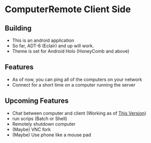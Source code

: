 ComputerRemote Client Side
=====================

## Building
 * This is an android application
 * So far, ADT-6 (Eclair) and up will work. 
 * Theme is set for Android Holo (HoneyComb and above)

## Features
 * As of now, you can ping all of the computers on your network
 * Connect for a short time on a computer running the server

## Upcoming Features
 * Chat between computer and client (Working as of [This Version](https://github.com/headdetect/ComputerRemote-Client/tree/437a9122d58a22e7a1ee8ced8bbd40b422d9ea10))
 * run scrips (Batch or Shell)
 * Remotely shutdown computer
 * (Maybe) VNC fork
 * (Maybe) Use phone like a mouse pad